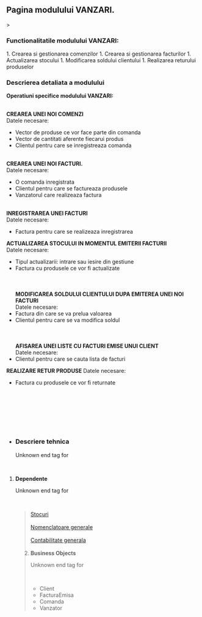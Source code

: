 <h2>Pagina modulului VANZARI.</h2>
> <h3>Functionalitatile modulului VANZARI:</h3>
    1. Crearea si gestionarea comenzilor
    1. Crearea si gestionarea facturilor
    1. Actualizarea stocului
    1. Modificarea soldului clientului
    1. Realizarea returului produselor


<h3>Descrierea detaliata a modulului  </h3>
<b>Operatiuni specifice modulului VANZARI: <br></br></b>

<b>CREAREA UNEI NOI COMENZI</b><br>
Datele necesare:<br>
<ul><li>Vector de produse ce vor face parte din comanda<br>
</li><li>Vector de cantitati aferente fiecarui produs<br>
</li><li>Clientul pentru care se inregistreaza comanda<br>
</br></li></ul>

<b> CREAREA UNEI NOI FACTURI.</b><br>
Datele necesare:<br>
<ul><li>O comanda inregistrata<br>
</li><li>Clientul pentru care se factureaza produsele<br>
</li><li>Vanzatorul care realizeaza factura<br>
</br></li></ul>

<b>INREGISTRAREA UNEI FACTURI</b><br>
Datele necesare:<br>
<ul><li>Factura pentru care se realizeaza inregistrarea</li></ul>

<b>ACTUALIZAREA STOCULUI IN MOMENTUL EMITERII FACTURII</b><br>
Datele necesare:<br>
<ul><li>Tipul actualizarii: intrare sau iesire din gestiune<br>
</li><li>Factura cu produsele ce vor fi actualizate<br>
</br>
<br></br>
<b>MODIFICAREA SOLDULUI CLIENTULUI DUPA EMITEREA UNEI NOI FACTURI</b><br>
Datele necesare:<br>
</li><li>Factura din care se va prelua valoarea<br>
</li><li>Clientul pentru care se va modifica soldul<br>
</br>
<br></br>
<b>AFISAREA UNEI LISTE CU FACTURI EMISE UNUI CLIENT</b><br>
Datele necesare:<br>
</li><li>Clientul pentru care se cauta lista de facturi</li></ul>

<b>REALIZARE RETUR PRODUSE</b>
Datele necesare:<br>
<ul><li>Factura cu produsele ce vor fi returnate</li></ul>

<br>
<br>
<UL><br>
<br>
<br>
<li>
<h3>Descriere tehnica  </h3></li>

Unknown end tag for </ul>

<br>
<ol>
<li><b>Dependente </b>

Unknown end tag for </LI>

<br>
<blockquote><a href='http://sia-openerp.googlecode.com/svn/trunk/OpenERP/OpenERP_STOCURI/src/org/open/erp/services/stocuri/StocuriSrv.java'> Stocuri </a> <br><br>
<a href='http://sia-openerp.googlecode.com/svn/trunk/OpenERP/OpenERP_NOMGEN/src/org/open/erp/services/nomgen/NomenclatoareSrv.java'> Nomenclatoare generale</a> <br><br>
<a href='http://sia-openerp.googlecode.com/svn/trunk/OpenERP/OpenERP_CONTABGEN/src/org/open/erp/services/ctbgen/ContabilizareSrv.java'>Contabilitate generala</a><br><br>
<li><b>Business Objects</b>

Unknown end tag for </LI>

<br>
<ul><li>Client<br>
</li><li>FacturaEmisa<br>
</li><li>Comanda<br>
</li><li>Vanzator